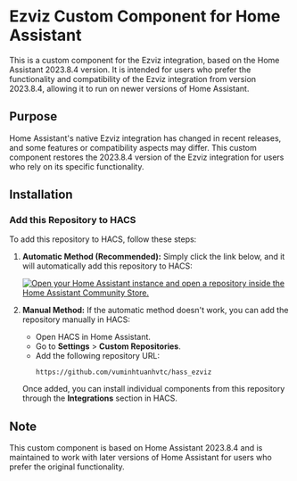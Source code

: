 # Ezviz Custom Component for Home Assistant

This is a custom component for the Ezviz integration, based on the Home Assistant 2023.8.4 version. It is intended for users who prefer the functionality and compatibility of the Ezviz integration from version 2023.8.4, allowing it to run on newer versions of Home Assistant.

## Purpose
Home Assistant's native Ezviz integration has changed in recent releases, and some features or compatibility aspects may differ. This custom component restores the 2023.8.4 version of the Ezviz integration for users who rely on its specific functionality.

## Installation

### Add this Repository to HACS

To add this repository to HACS, follow these steps:

1. **Automatic Method (Recommended):**
   Simply click the link below, and it will automatically add this repository to HACS:

   [![Open your Home Assistant instance and open a repository inside the Home Assistant Community Store.](https://my.home-assistant.io/badges/hacs_repository.svg)](https://my.home-assistant.io/redirect/hacs_repository/?owner=vuminhtuanhvtc&repository=hass_ezviz)

3. **Manual Method:**
   If the automatic method doesn't work, you can add the repository manually in HACS:

   - Open HACS in Home Assistant.
   - Go to **Settings** > **Custom Repositories**.
   - Add the following repository URL:
     ```
     https://github.com/vuminhtuanhvtc/hass_ezviz
     ```

   Once added, you can install individual components from this repository through the **Integrations** section in HACS.


## Note
This custom component is based on Home Assistant 2023.8.4 and is maintained to work with later versions of Home Assistant for users who prefer the original functionality.
